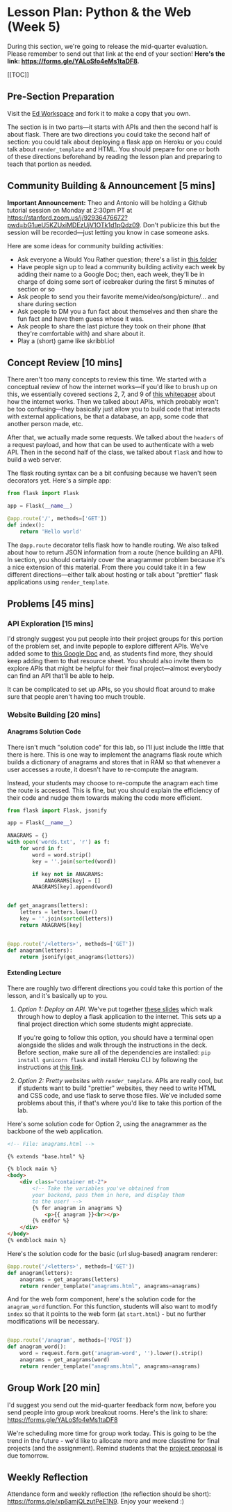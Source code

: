 # Lesson Plan: Python & the Web (Week 5)

<div class="alert alert-warning">
    <span>During this section, we're going to release the mid-quarter evaluation. Please remember to send out that link at the end of your section! <b>Here's the link: <a href="https://forms.gle/YALoSfo4eMs1taDF8">https://forms.gle/YALoSfo4eMs1taDF8</a>.</b></span>
</div>

[[TOC]]

## Pre-Section Preparation
Visit the [Ed Workspace](https://edstem.org/us/courses/2850/workspaces/pNTgfKaanIsFo7fbEUSfpKID3T0x5RcU) and fork it to make a copy that you own.

The section is in two parts—it starts with APIs and then the second half is about flask. There are two directions you could take the second half of section: you could talk about deploying a flask app on Heroku or you could talk about `render_template` and HTML. You should prepare for one or both of these directions beforehand by reading the lesson plan and preparing to teach that portion as needed.

## Community Building & Announcement \[5 mins\]
<div class="alert alert-success">
    <span><b>Important Announcement:</b> Theo and Antonio will be holding a Github tutorial session on Monday at 2:30pm PT at <a href="https://stanford.zoom.us/j/92936476672?pwd=bG1ueU5KZUxiMDEzUjV1OTk1d1pQdz09">https://stanford.zoom.us/j/92936476672?pwd=bG1ueU5KZUxiMDEzUjV1OTk1d1pQdz09</a>. Don't publicize this but the session will be recorded—just letting you know in case someone asks.</span>
</div>

Here are some ideas for community building activities:
* Ask everyone a Would You Rather question; there's a list in [this folder](https://drive.google.com/drive/folders/1SobifNwo_dPMA_dO78IUVUuyATwlqF9N?usp=sharing)
* Have people sign up to lead a community building activity each week by adding their name to a Google Doc; then, each week, they'll be in charge of doing some sort of icebreaker during the first 5 minutes of section or so
* Ask people to send you their favorite meme/video/song/picture/... and share during section
* Ask people to DM you a fun fact about themselves and then share the fun fact and have them guess whose it was.
* Ask people to share the last picture they took on their phone (that they're comfortable with) and share about it.
* Play a (short) game like skribbl.io!


## Concept Review \[10 mins\]
There aren't too many concepts to review this time. We started with a conceptual review of how the internet works—if you'd like to brush up on this, we essentially covered sections 2, 7, and 9 of [this whitepaper](http://www.theshulers.com/whitepapers/internet_whitepaper/index.html) about how the internet works. Then we talked about APIs, which probably won't be too confusing—they basically just allow you to build code that interacts with external applications, be that a database, an app, some code that another person made, etc.

After that, we actually made some requests. We talked about the `headers` of a request payload, and how that can be used to authenticate with a web API. Then in the second half of the class, we talked about `flask` and how to build a web server.

The flask routing syntax can be a bit confusing because we haven't seen decorators yet. Here's a simple app:

```python
from flask import Flask

app = Flask(__name__)

@app.route('/', methods=['GET'])
def index():
    return 'Hello world'
```

The `@app.route` decorator tells flask how to handle routing. We also talked about how to return JSON information from a route (hence building an API). In section, you should certainly cover the anagrammer problem because it's a nice extension of this material. From there you could take it in a few different directions—either talk about hosting or talk about "prettier" flask applications using `render_template`.

## Problems \[45 mins\]

### API Exploration \[15 mins\]
I'd strongly suggest you put people into their project groups for this portion of the problem set, and invite pepople to explore different APIs. We've added some to [this Google Doc](https://docs.google.com/document/d/1VwhCO8bCsIrIkpZ7BMQmnhz9p-qtA7dqmuIZmdt-VG4/edit) and, as students find more, they should keep adding them to that resource sheet. You should also invite them to explore APIs that might be helpful for their final project—almost everybody can find an API that'll be able to help.

It can be complicated to set up APIs, so you should float around to make sure that people aren't having too much trouble. 

### Website Building \[20 mins\]

#### Anagrams Solution Code
There isn't much "solution code" for this lab, so I'll just include the little that there is here. This is one way to implement the anagrams flask route which builds a dictionary of anagrams and stores that in RAM so that whenever a user accesses a route, it doesn't have to re-compute the anagram.

Instead, your students may choose to re-compute the anagram each time the route is accessed. This is fine, but you should explain the efficiency of their code and nudge them towards making the code more efficient.

```python
from flask import Flask, jsonify

app = Flask(__name__)

ANAGRAMS = {}
with open('words.txt', 'r') as f:
    for word in f:
        word = word.strip()
        key = ''.join(sorted(word))

        if key not in ANAGRAMS:
            ANAGRAMS[key] = []
        ANAGRAMS[key].append(word)


def get_anagrams(letters):
    letters = letters.lower()
    key = ''.join(sorted(letters))
    return ANAGRAMS[key]


@app.route('/<letters>', methods=['GET'])
def anagram(letters):
    return jsonify(get_anagrams(letters))
```

#### Extending Lecture

There are roughly two different directions you could take this portion of the lesson, and it's basically up to you.

1. *Option 1: Deploy an API.* We've put together [these slides](/lab/lab5-deployment.pdf) which walk through how to deploy a flask application to the internet. This sets up a final project direction which some students might appreciate.

   If you're going to follow this option, you should have a terminal open alongside the slides and walk through the instructions in the deck. Before section, make sure all of the dependencies are installed: `pip install gunicorn flask` and install Heroku CLI by following the instructions at [this link](https://devcenter.heroku.com/articles/heroku-cli).


2. *Option 2: Pretty websites with `render_template`.* APIs are really cool, but if students want to build "prettier" websites, they need to write HTML and CSS code, and use flask to serve those files. We've included some problems about this, if that's where you'd like to take this portion of the lab.

Here's some solution code for Option 2, using the anagrammer as the backbone of the web application.
```html
<!-- File: anagrams.html -->

{% extends "base.html" %}

{% block main %}
<body>
    <div class="container mt-2">
        <!-- Take the variables you've obtained from
        your backend, pass them in here, and display them
        to the user! -->
        {% for anagram in anagrams %}
            <p>{{ anagram }}<br></p>
        {% endfor %}
    </div>
</body>
{% endblock main %}
```

Here's the solution code for the basic (url slug-based) anagram renderer:
```python
@app.route('/<letters>', methods=['GET'])
def anagram(letters):
    anagrams = get_anagrams(letters)
    return render_template("anagrams.html", anagrams=anagrams)
```

And for the web form component, here's the solution code for the `anagram_word` function. For this function, students will also want to modify `index` so that it points to the web form (at `start.html`) - but no further modifications will be necessary.
```python

@app.route('/anagram', methods=['POST'])
def anagram_word():
    word = request.form.get('anagram-word', '').lower().strip()
    anagrams = get_anagrams(word)
    return render_template("anagrams.html", anagrams=anagrams)

```

## Group Work \[20 min\]

<div class="alert alert-info">
    <span>I'd suggest you send out the mid-quarter feedback form now, before you send people into group work breakout rooms. Here's the link to share: <a href="https://forms.gle/YALoSfo4eMs1taDF8">https://forms.gle/YALoSfo4eMs1taDF8</a></span>
</div>

We're scheduling more time for group work today. This is going to be the trend in the future - we'd like to allocate more and more classtime for final projects (and the assignment). Remind students that the [project proposal](https://forms.gle/McvNiTtc2L5St5NC7) is due tomorrow.

## Weekly Reflection
Attendance form and weekly reflection (the reflection should be short): <https://forms.gle/xp6amjQLzutPeE1N9>. Enjoy your weekend :)
